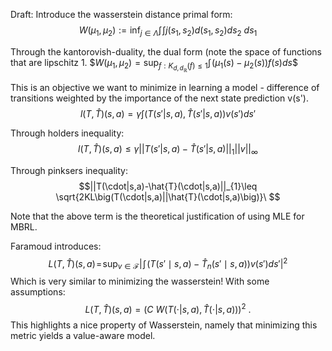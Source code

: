 Draft:
Introduce the wasserstein distance primal form: 
$$W(\mu_1,\mu_2):=\inf_{j \in \Lambda}\int\!\int j(s_1,s_2) d(s_1,s_2)ds_2\ ds_1 $$

Through the kantorovish-duality, the dual form (note the space of functions that are lipschitz 1. 
$$W(\mu_1,\mu_2)=\sup_{f:K_{d,d_{\mathbb{R}}}(f)\leq 1}\int\! \big(\mu_{1}(s)-\mu_{2}(s)\big)f(s)ds\$$

This is an objective we want to minimize in learning a model - difference of transitions weighted by the importance of the next state prediction v(s'). 
$$l(T, \hat{T})(s, a) = \gamma \int \big( T(s'|s,a), \hat{T}(s'|s,a)\big) v(s')ds' $$

Through holders inequality:
$$l(T, \hat{T})(s, a) \leq \gamma ||T(s'|s,a)-\hat{T}(s'|s,a)||_{1}||v||_{\infty}$$

Through pinksers inequality: 
$$||T(\cdot|s,a)-\hat{T}(\cdot|s,a)||_{1}\leq \sqrt{2KL\big(T(\cdot|s,a)||\hat{T}(\cdot|s,a)\big)}\ $$

Note that the above term is the theoretical justification of using MLE for MBRL.

Faramoud introduces: 
$$L(T,\hat T)(s,a)\!=\!\sup_{v\in \mathcal{F}}\Big|\!\int\!\big(T(s'\mid s,a)-\hat{T}_n(s'\mid s,a)\big)v(s') ds' \Big|^2$$
Which is very similar to minimizing the wasserstein! With some assumptions: 
$$L\big(T,\widehat T\big)(s,a)=\Big(C\ W\big(T(\cdot|s,a),\widehat T(\cdot|s,a)\big)\Big)^2\ .$$
This highlights a nice property of Wasserstein, namely that minimizing this metric yields a value-aware model.
